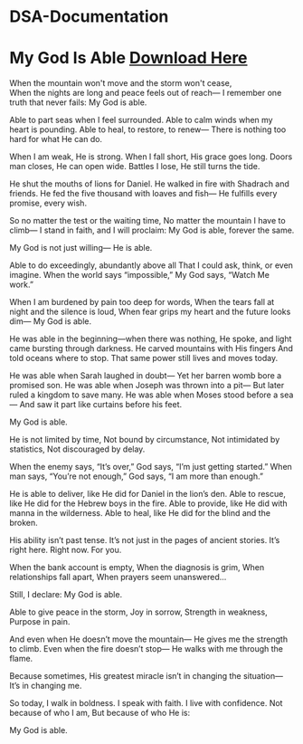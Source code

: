 # DSA-Documentation

#  My God Is Able [Download Here](https://chatgpt.com/c/68408590-86c0-800f-ba7a-d50c597c69e8)

When the mountain won't move and the storm won't cease,  
When the nights are long and peace feels out of reach—
I remember one truth that never fails:
My God is able.

Able to part seas when I feel surrounded.
Able to calm winds when my heart is pounding.
Able to heal, to restore, to renew—
There is nothing too hard for what He can do.

When I am weak, He is strong.
When I fall short, His grace goes long.
Doors man closes, He can open wide.
Battles I lose, He still turns the tide.

He shut the mouths of lions for Daniel.
He walked in fire with Shadrach and friends.
He fed the five thousand with loaves and fish—
He fulfills every promise, every wish.

So no matter the test or the waiting time,
No matter the mountain I have to climb—
I stand in faith, and I will proclaim:
My God is able, forever the same.


My God is not just willing—
He is able.

Able to do exceedingly, abundantly above all
That I could ask, think, or even imagine.
When the world says “impossible,”
My God says, “Watch Me work.”

When I am burdened by pain too deep for words,
When the tears fall at night and the silence is loud,
When fear grips my heart and the future looks dim—
My God is able.

He was able in the beginning—when there was nothing,
He spoke, and light came bursting through darkness.
He carved mountains with His fingers
And told oceans where to stop.
That same power still lives and moves today.

He was able when Sarah laughed in doubt—
Yet her barren womb bore a promised son.
He was able when Joseph was thrown into a pit—
But later ruled a kingdom to save many.
He was able when Moses stood before a sea—
And saw it part like curtains before his feet.

My God is able.

He is not limited by time,
Not bound by circumstance,
Not intimidated by statistics,
Not discouraged by delay.

When the enemy says, “It’s over,”
God says, “I’m just getting started.”
When man says, “You’re not enough,”
God says, “I am more than enough.”

He is able to deliver, like He did for Daniel in the lion’s den.
Able to rescue, like He did for the Hebrew boys in the fire.
Able to provide, like He did with manna in the wilderness.
Able to heal, like He did for the blind and the broken.

His ability isn’t past tense.
It’s not just in the pages of ancient stories.
It’s right here. Right now. For you.

When the bank account is empty,
When the diagnosis is grim,
When relationships fall apart,
When prayers seem unanswered…

Still, I declare:
My God is able.

Able to give peace in the storm,
Joy in sorrow,
Strength in weakness,
Purpose in pain.

And even when He doesn’t move the mountain—
He gives me the strength to climb.
Even when the fire doesn’t stop—
He walks with me through the flame.

Because sometimes,
His greatest miracle isn’t in changing the situation—
It’s in changing me.

So today, I walk in boldness.
I speak with faith.
I live with confidence.
Not because of who I am,
But because of who He is:

My God is able.

